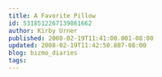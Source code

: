 ```yaml
---
title: A Favorite Pillow
id: 5318512267139861662
author: Kirby Urner
published: 2008-02-19T11:41:00.001-08:00
updated: 2008-02-19T11:42:50.887-08:00
blog: bizmo_diaries
tags: 
---
```


[](https://blogger.googleusercontent.com/img/b/R29vZ2xl/AVvXsEg-zFsZNzrduzUt11SvWtHLr16qFX_4KCmEbkM-BDmqIsJxPZJnIR1op_71cU4D71J6YLyuJiIIHfvbUhBiR16NAEv6zh0Qo9bX1_nYySOmSe9ZQJFVYNgSIXqfpH3rMUTrY-7a/s1600-h/fave_pillow.jpg)